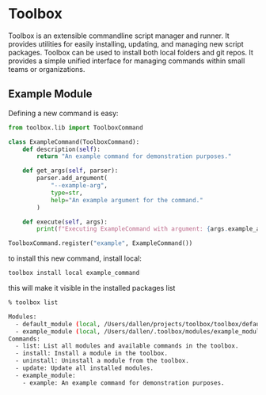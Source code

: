 Toolbox
===

Toolbox is an extensible commandline script manager and runner. It provides utilities for easily installing, updating, and managing new script packages. Toolbox can be used to install both local folders and git repos. It provides a simple unified interface for managing commands within small teams or organizations.

## Example Module
Defining a new command is easy:

```python
from toolbox.lib import ToolboxCommand

class ExampleCommand(ToolboxCommand):
    def description(self):
        return "An example command for demonstration purposes."

    def get_args(self, parser):
        parser.add_argument(
            "--example-arg",
            type=str,
            help="An example argument for the command."
        )

    def execute(self, args):
        print(f"Executing ExampleCommand with argument: {args.example_arg}")

ToolboxCommand.register("example", ExampleCommand())
```

to install this new command, install local:
```bash
toolbox install local example_command
```

this will make it visible in the installed packages list
```bash
% toolbox list

Modules:
  - default_module (local, /Users/dallen/projects/toolbox/toolbox/default_module)
  - example_module (local, /Users/dallen/.toolbox/modules/example_module)
Commands:
  - list: List all modules and available commands in the toolbox.
  - install: Install a module in the toolbox.
  - uninstall: Uninstall a module from the toolbox.
  - update: Update all installed modules.
  - example_module:
    - example: An example command for demonstration purposes.
```